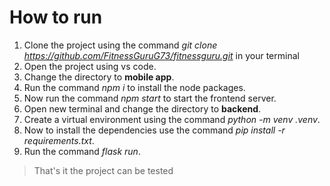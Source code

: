 # How to run

1. Clone the project using the command _git clone https://github.com/FitnessGuruG73/fitnessguru.git_ in your terminal
2. Open the project using vs code.
3. Change the directory to **mobile app**.
4. Run the command _npm i_ to install the node packages.
5. Now run the command _npm start_ to start the frontend server.
6. Open new terminal and change the directory to **backend**.
7. Create a virtual environment using the command _python -m venv .venv_.
8. Now to install the dependencies use the command _pip install -r requirements.txt_.
9. Run the command _flask run_.

> That's it the project can be tested
